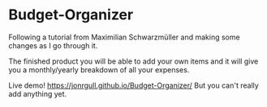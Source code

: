 # Budget-Organizer

Following a tutorial from Maximilian Schwarzmüller and making some changes as I go through it.

The finished product you will be able to add your own items and it will give you a monthly/yearly breakdown of all your expenses.

Live demo! https://jonrgull.github.io/Budget-Organizer/
But you can't really add anything yet. 
